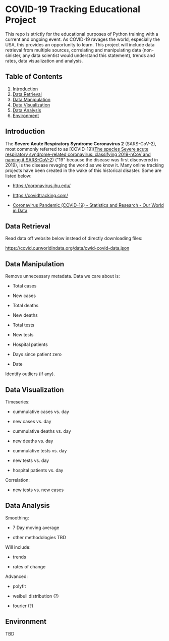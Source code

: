# COVID-19 Tracking Educational Project

This repo is strictly for the educational purposes of Python training with a current and ongoing event. As COVID-19 ravages the world, especially the USA, this provides an opportunity to learn. This project will include data retrieval from multiple sources, correlating and manipulating data (non-sinister, any data scientist would understand this statement), trends and rates, data visualization and analysis.

## Table of Contents

1. [Introduction](#introduction)
2. [Data Retrieval](#data-retrieval)
3. [Data Manipulation](#data-manipulation)
4. [Data Visualization](#data-visualization)
5. [Data Analysis](#data-analysis)
6. [Environment](#environment)

## Introduction

The **Severe Acute Respiratory Syndrome Coronavirus 2** (SARS-CoV-2), most commonly referred to as [COVID-19]([The species Severe acute respiratory syndrome-related coronavirus: classifying 2019-nCoV and naming it SARS-CoV-2](https://www.ncbi.nlm.nih.gov/pmc/articles/PMC7095448/)) ("19" because the disease was first discovered in 2019), is the disease revaging the world as we know it. Many online tracking projects have been created in the wake of this historical disaster. Some are listed below:

- https://coronavirus.jhu.edu/

- https://covidtracking.com/

- [Coronavirus Pandemic (COVID-19) - Statistics and Research - Our World in Data](https://ourworldindata.org/coronavirus)
  
  

## Data Retrieval

Read data off website below instead of directly downloading files:

https://covid.ourworldindata.org/data/owid-covid-data.json

## Data Manipulation

Remove unnecessary metadata. Data we care about is:

- Total cases

- New cases

- Total deaths

- New deaths

- Total tests

- New tests

- Hospital patients

- Days since patient zero

- Date

Identify outliers (if any).

## Data Visualization

Timeseries:

- cummulative cases vs. day

- new cases vs. day

- cummulative deaths vs. day

- new deaths vs. day

- cummulative tests vs. day

- new tests vs. day

- hospital patients vs. day

Correlation:

- new tests vs. new cases



## Data Analysis

Smoothing: 
- 7 Day moving average

- other methodologies TBD

Will include:

- trends

- rates of change

Advanced:

- polyfit

- weibull distribution (?)

- fourier (?)



## Environment

TBD
